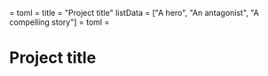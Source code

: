 = toml =
title = "Project title"
listData = ["A hero", "An antagonist", "A compelling story"]
= toml =

# Project title
